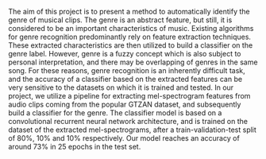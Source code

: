 The aim of this project is to present a method to automatically identify the genre of musical clips. The genre is an abstract feature, but still, it is considered to be an important characteristics of music. Existing algorithms for genre recognition predominantly rely on feature extraction techniques. These extracted characteristics are then utilized to build a classifier on the genre label. However, genre is a fuzzy concept which is also subject to personal interpretation, and there may be overlapping of genres in the same song. For these reasons, genre recognition is an inherently difficult task, and the accuracy of a classifier based on the extracted features can be very sensitive to the datasets on which it is trained and tested. In our project, we utilize a pipeline for extracting mel-spectrogram features from audio clips coming from the popular GTZAN dataset, and subsequently build a classifier for the genre. The classifier model is based on a convolutional recurrent neural network architecture, and is trained on the dataset of the extracted mel-spectrograms, after a train-validation-test split of 80%, 10% and 10% respectively. Our model reaches an accuracy of around 73% in 25 epochs in the test set.
